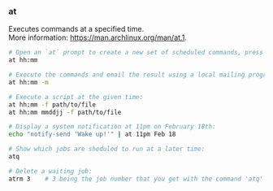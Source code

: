 ### at

Executes commands at a specified time.  
More information: https://man.archlinux.org/man/at.1.  

```bash
# Open an `at` prompt to create a new set of scheduled commands, press `Ctrl + D` to save and exit:
at hh:mm

# Execute the commands and email the result using a local mailing program such as Sendmail:
at hh:mm -m

# Execute a script at the given time:
at hh:mm -f path/to/file
at hh:mm mmddjj -f path/to/file

# Display a system notification at 11pm on February 18th:
echo "notify-send 'Wake up!'" | at 11pm Feb 18

# Show which jobs are sheduled to run at a later time:
atq

# Delete a waiting job:
atrm 3    # 3 being the job number that you get with the command 'atq'
```
